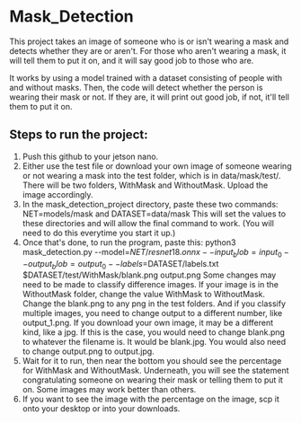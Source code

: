 # Mask_Detection
This project takes an image of someone who is or isn't wearing a mask and detects whether they are or aren't. 
For those who aren't wearing a mask, it will tell them to put it on, and it will say good job to those who are.

It works by using a model trained with a dataset consisting of people with and without masks. Then, the code will detect whether the person is wearing their mask or not. 
If they are, it will print out good job, if not, it'll tell them to put it on.

## Steps to run the project:
1. Push this github to your jetson nano.
2. Either use the test file or download your own image of someone wearing or not wearing a mask into the test folder, which is in data/mask/test/. 
There will be two folders, WithMask and WithoutMask. Upload the image accordingly.
3. In the mask_detection_project directory, paste these two commands:
 NET=models/mask and
 DATASET=data/mask 
This will set the values to these directories and will allow the final command to work. (You will need to do this everytime you start it up.)
4. Once that's done, to run the program, paste this:
python3 mask_detection.py --model=$NET/resnet18.onnx --input_blob=input_0 --output_blob=output_0 --labels=$DATASET/labels.txt $DATASET/test/WithMask/blank.png output.png
 Some changes may need to be made to classify difference images. If your image is in the WithoutMask folder, change the value WithMask to WithoutMask.
Change the blank.png to any png in the test folders. And if you classify multiple images, you need to change output to a different number, like output_1.png.
If you download your own image, it may be a different kind, like a jpg. If this is the case, you would need to change blank.png to whatever the filename is.
It would be blank.jpg. You would also need to change output.png to output.jpg.
5. Wait for it to run, then near the bottom you should see the percentage for WithMask and WithoutMask. Underneath, you will see the statement congratulating someone
on wearing their mask or telling them to put it on. Some images may work better than others.
6. If you want to see the image with the percentage on the image, scp it onto your desktop or into your downloads.
